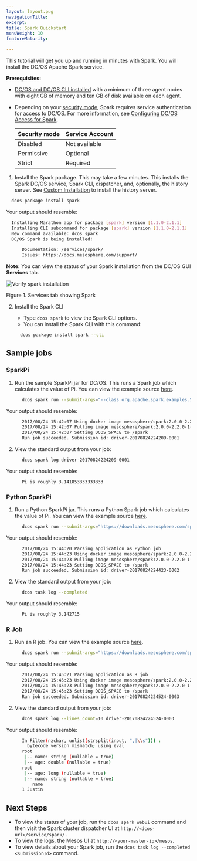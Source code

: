 ```yaml
---
layout: layout.pug
navigationTitle:
excerpt:
title: Spark Quickstart
menuWeight: 10
featureMaturity:

---
```


<!-- This source repo for this topic is https://github.com/mesosphere/dcos-commons -->


This tutorial will get you up and running in minutes with Spark. You will install the DC/OS Apache Spark service.

**Prerequisites:**

-  [DC/OS and DC/OS CLI installed](/1.9/installing/) with a minimum of three agent nodes with eight GB of memory and ten GB of disk available on each agent.
-  Depending on your [security mode](/1.9/security/ent/#security-modes/), Spark requires service authentication for access to DC/OS. For more information, see [Configuring DC/OS Access for Spark](/services/spark/spark-auth/).

   | Security mode | Service Account |
   |---------------|-----------------------|
   | Disabled      | Not available   |
   | Permissive    | Optional   |
   | Strict        | Required |


1.  Install the Spark package. This may take a few minutes. This installs the Spark DC/OS service, Spark CLI, dispatcher, and, optionally, the history server. See [Custom Installation](/services/spark/v1.0.9-2.1.0-1/install/#custom) to install the history server.

  ```bash
    dcos package install spark
  ```

Your output should resemble:

  ```bash
    Installing Marathon app for package [spark] version [1.1.0-2.1.1]
    Installing CLI subcommand for package [spark] version [1.1.0-2.1.1]
    New command available: dcos spark
    DC/OS Spark is being installed!

    	Documentation: /services/spark/
    	Issues: https://docs.mesosphere.com/support/
  ```

**Note:** You can view the status of your Spark installation from the DC/OS GUI **Services** tab.


![Verify spark installation](/services/spark/v1.1.0-2.1.1/img/spark-gui-install.png)

Figure 1. Services tab showing Spark

2. Install the Spark CLI

    -  Type `dcos spark` to view the Spark CLI options.
    -  You can install the Spark CLI with this command:

     ```bash
       dcos package install spark --cli
     ```
## Sample jobs

### SparkPi

1.  Run the sample SparkPi jar for DC/OS. This runs a Spark job which calculates the value of Pi. You can view the example source [here](https://downloads.mesosphere.com/spark/assets/spark-examples_2.11-2.0.1.jar).

  ```bash
        dcos spark run --submit-args="--class org.apache.spark.examples.SparkPi https://downloads.mesosphere.com/spark/assets/spark-examples_2.11-2.0.1.jar 30"
  ```

Your output should resemble:

  ```bash
        2017/08/24 15:42:07 Using docker image mesosphere/spark:2.0.0-2.2.0-1-hadoop-2.6 for drivers
        2017/08/24 15:42:07 Pulling image mesosphere/spark:2.0.0-2.2.0-1-hadoop-2.6 for executors, by default. To bypass set spark.mesos.executor.docker.forcePullImage=false
        2017/08/24 15:42:07 Setting DCOS_SPACE to /spark
        Run job succeeded. Submission id: driver-20170824224209-0001
  ```

2.  View the standard output from your job:

  ```bash
        dcos spark log driver-20170824224209-0001
  ```

Your output should resemble:

  ```bash
        Pi is roughly 3.141853333333333
  ```
### Python SparkPi

1.  Run a Python SparkPi jar. This runs a Python Spark job which calculates the value of Pi. You can view the example source [here](https://downloads.mesosphere.com/spark/examples/pi.py).

  ```bash
        dcos spark run --submit-args="https://downloads.mesosphere.com/spark/examples/pi.py 30"
  ```

Your output should resemble:

  ```bash
        2017/08/24 15:44:20 Parsing application as Python job
        2017/08/24 15:44:23 Using docker image mesosphere/spark:2.0.0-2.2.0-1-hadoop-2.6 for drivers
        2017/08/24 15:44:23 Pulling image mesosphere/spark:2.0.0-2.2.0-1-hadoop-2.6 for executors, by default. To bypass set spark.mesos.executor.docker.forcePullImage=false
        2017/08/24 15:44:23 Setting DCOS_SPACE to /spark
        Run job succeeded. Submission id: driver-20170824224423-0002
  ```

2.  View the standard output from your job:

  ```bash
        dcos task log --completed
  ```

Your output should resemble:

  ```bash
        Pi is roughly 3.142715
  ```
### R Job

1.  Run an R job. You can view the example source [here](https://downloads.mesosphere.com/spark/examples/dataframe.R).

  ```bash
        dcos spark run --submit-args="https://downloads.mesosphere.com/spark/examples/dataframe.R"
  ```

Your output should resemble:

  ```bash
        2017/08/24 15:45:21 Parsing application as R job
        2017/08/24 15:45:23 Using docker image mesosphere/spark:2.0.0-2.2.0-1-hadoop-2.6 for drivers
        2017/08/24 15:45:23 Pulling image mesosphere/spark:2.0.0-2.2.0-1-hadoop-2.6 for executors, by default. To bypass set spark.mesos.executor.docker.forcePullImage=false
        2017/08/24 15:45:23 Setting DCOS_SPACE to /spark
        Run job succeeded. Submission id: driver-20170824224524-0003
  ```

2.  View the standard output from your job:

  ```bash
        dcos spark log --lines_count=10 driver-20170824224524-0003
  ```

Your output should resemble:

  ```bash
        In Filter(nzchar, unlist(strsplit(input, ",|\\s"))) :
          bytecode version mismatch; using eval
        root
         |-- name: string (nullable = true)
         |-- age: double (nullable = true)
        root
         |-- age: long (nullable = true)
         |-- name: string (nullable = true)
            name
        1 Justin        
  ```


## Next Steps

- To view the status of your job, run the `dcos spark webui` command and then visit the Spark cluster dispatcher UI at `http://<dcos-url>/service/spark/` .
- To view the logs, the Mesos UI at `http://<your-master-ip>/mesos`.
- To view details about your Spark job, run the `dcos task log --completed <submissionId>` command.
